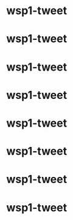 # wsp1-tweet
# wsp1-tweet
# wsp1-tweet
# wsp1-tweet
# wsp1-tweet
# wsp1-tweet
# wsp1-tweet
# wsp1-tweet
